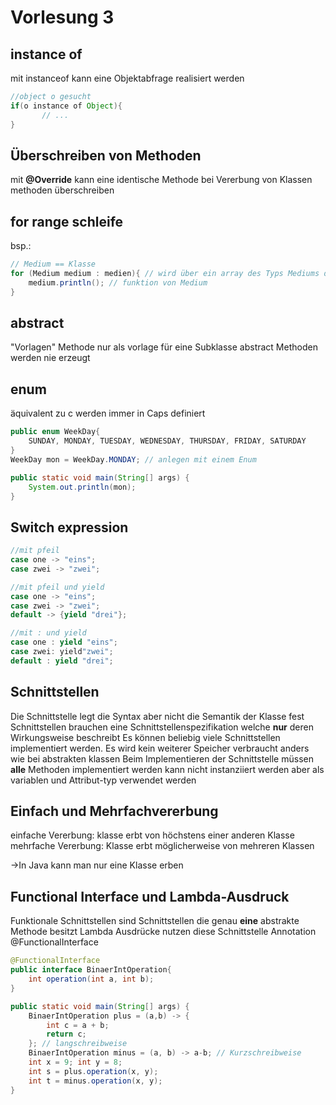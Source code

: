 # Vorlesung 3


## instance of
mit instanceof kann eine Objektabfrage realisiert werden
```java
//object o gesucht
if(o instance of Object){
       // ...
}
```

## Überschreiben von Methoden
mit **@Override** kann eine identische Methode bei Vererbung von Klassen methoden überschreiben
  
## for range schleife
bsp.:
```java
// Medium == Klasse 
for (Medium medium : medien){ // wird über ein array des Typs Mediums drüber iterieren und dann auf medium kasten
    medium.println(); // funktion von Medium
}
```

## abstract
"Vorlagen" Methode nur als vorlage für eine Subklasse abstract Methoden werden nie erzeugt

## enum
äquivalent zu c 
werden immer in Caps definiert
```java
public enum WeekDay{
    SUNDAY, MONDAY, TUESDAY, WEDNESDAY, THURSDAY, FRIDAY, SATURDAY
}
WeekDay mon = WeekDay.MONDAY; // anlegen mit einem Enum

public static void main(String[] args) {
    System.out.println(mon);
}
```

## Switch expression
```java
//mit pfeil
case one -> "eins";
case zwei -> "zwei";

```
````java
//mit pfeil und yield
case one -> "eins";
case zwei -> "zwei";
default -> {yield "drei"};
````

```java
//mit : und yield
case one : yield "eins";
case zwei: yield"zwei";
default : yield "drei";
```

## Schnittstellen
Die Schnittstelle legt die Syntax aber nicht die Semantik der Klasse fest
Schnittstellen brauchen eine Schnittstellenspezifikation welche **nur** deren Wirkungsweise beschreibt
Es können beliebig viele Schnittstellen implementiert werden.
Es wird kein weiterer Speicher verbraucht anders wie bei abstrakten klassen
Beim Implementieren der Schnittstelle müssen **alle** Methoden implementiert werden
kann nicht instanziiert werden aber als variablen und Attribut-typ verwendet werden

## Einfach und Mehrfachvererbung
einfache Vererbung: klasse erbt von höchstens einer anderen Klasse
mehrfache Vererbung: Klasse erbt möglicherweise von mehreren Klassen

->In Java kann man nur eine Klasse erben


## Functional Interface und Lambda-Ausdruck
Funktionale Schnittstellen sind Schnittstellen die genau **eine** abstrakte Methode besitzt
Lambda Ausdrücke nutzen diese Schnittstelle
Annotation @FunctionalInterface
```java
@FunctionalInterface
public interface BinaerIntOperation{
    int operation(int a, int b);
}

public static void main(String[] args) {
    BinaerIntOperation plus = (a,b) -> {
        int c = a + b;
        return c;
    }; // langschreibweise
    BinaerIntOperation minus = (a, b) -> a-b; // Kurzschreibweise
    int x = 9; int y = 8;
    int s = plus.operation(x, y);
    int t = minus.operation(x, y);
}
```

